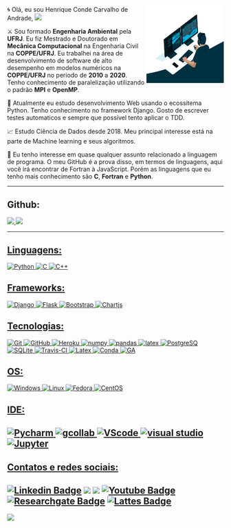## 

<img align="right" alt="GIF" src="https://github.com/HenriqueCCdA/HenriqueCCdA/blob/main/code.gif?raw=true" width="180" height="180" />

🌀 Olá, eu sou Henrique Conde Carvalho de Andrade, <img src="https://media.giphy.com/media/hvRJCLFzcasrR4ia7z/giphy.gif" width="25px"> 

⚔️ Sou formado **Engenharia Ambiental** pela **UFRJ**. Eu fiz Mestrado e Doutorado em **Mecânica Computacional** na Engenharia Civil na **COPPE/UFRJ**. Eu trabalhei na área de desenvolvimento de software de alto desempenho em modelos numéricos na **COPPE/UFRJ** no periodo de **2010** a **2020**. Tenho conhecimento de paralelização utilizando o padrão **MPI** e **OpenMP**.

🐉 Atualmente eu estudo desenvolvimento Web usando o ecossitema Python. Tenho conhecimento no framework Django. Gosto de escrever testes automaticos e sempre que possível tento aplicar o TDD.

📈 Estudo Ciência de Dados desde 2018. Meu principal interesse está na parte de Machine learning e seus algoritmos.

🔱 Eu tenho interesse em quase qualquer assunto relacionado a linguagem de programa. O meu GitHub é a prova disso, em termos de linguagens, aqui você irá encontrar de Fortran à JavaScript. Porém as linguagens que eu tenho mais conhecimento são **C**, **Fortran** e **Python**. 

---
## Github: 
<div>
<a href="https://github.com/HenriqueCCdA">
<img height="170em" src="https://github-readme-stats.vercel.app/api?username=HenriqueCCdA&show_icons=true&theme=tokyonight&include_all_commits=true"/>
  
<img height="170em"  src="https://github-readme-stats.vercel.app/api/top-langs/?username=HenriqueCCdA&layout=compact&langs_count=4&theme=tokyonight"/>
  
</div>

---  
## Linguagens:
  ![Python](https://img.shields.io/badge/Python-FFD43B?style=for-the-badge&logo=python&logoColor=darkgreen)
  ![C](https://img.shields.io/badge/C-00599C?style=for-the-badge&logo=c&logoColor=white)
  ![C++](https://img.shields.io/badge/C%2B%2B-00599C?style=for-the-badge&logo=c%2B%2B&logoColor=white)

 
## Frameworks:
   ![Django](https://img.shields.io/badge/Django-092E20?style=for-the-badge&logo=django&logoColor=green)
   ![Flask](https://img.shields.io/badge/Flask-000000?style=for-the-badge&logo=flask&logoColor=white)
   ![Bootstrap](https://img.shields.io/badge/Bootstrap-563D7C?style=for-the-badge&logo=bootstrap&logoColor=white)
   ![Chartjs](https://img.shields.io/badge/Chart.js-FF6384?style=for-the-badge&logo=chartdotjs&logoColor=white)
 
## Tecnologias:  
  ![Git](https://img.shields.io/badge/Git-F05032?style=for-the-badge&logo=git&logoColor=white)
  ![GitHub](https://img.shields.io/badge/GitHub-100000?style=for-the-badge&logo=github&logoColor=white)
  ![Heroku](https://img.shields.io/badge/Heroku-430098?style=for-the-badge&logo=heroku&logoColor=white)
  ![numpy](https://img.shields.io/badge/Numpy-777BB4?style=for-the-badge&logo=numpy&logoColor=white)
  ![pandas](https://img.shields.io/badge/Pandas-2C2D72?style=for-the-badge&logo=pandas&logoColor=white)
  ![latex](https://img.shields.io/badge/LaTeX-47A141?style=for-the-badge&logo=LaTeX&logoColor=white)
  ![PostgreSQ](https://img.shields.io/badge/PostgreSQL-316192?style=for-the-badge&logo=postgresql&logoColor=white)
  ![SQLite](https://img.shields.io/badge/SQLite-07405E?style=for-the-badge&logo=sqlite&logoColor=white)
  ![Travis-CI](https://img.shields.io/badge/travis_CI-3EAAAF?style=for-the-badge&logo=travisci&logoColor=white)
  ![Latex](https://img.shields.io/badge/LaTeX-47A141?style=for-the-badge&logo=LaTeX&logoColor=white)
  ![Conda](https://img.shields.io/badge/conda-342B029.svg?&style=for-the-badge&logo=anaconda&logoColor=white)
  ![GA](https://img.shields.io/badge/GitHub_Actions-2088FF?style=for-the-badge&logo=github-actions&logoColor=white)
  
## OS:  
  ![Windows](https://img.shields.io/badge/Windows-0078D6?style=for-the-badge&logo=windows&logoColor=white)
  ![Linux](https://img.shields.io/badge/Linux-FCC624?style=for-the-badge&logo=linux&logoColor=black)
  ![Fedora](https://img.shields.io/badge/Fedora-294172?style=for-the-badge&logo=fedora&logoColor=white)
  ![CentOS](https://img.shields.io/badge/Cent%20OS-262577?style=for-the-badge&logo=CentOS&logoColor=white)
  
## IDE:
  ![Pycharm](https://img.shields.io/badge/pycharm-143?style=for-the-badge&logo=pycharm&logoColor=black&color=black&labelColor=green)
  ![gcollab](https://img.shields.io/badge/Colab-F9AB00?style=for-the-badge&logo=googlecolab&color=525252)
  ![VScode](https://img.shields.io/badge/Visual_Studio_Code-0078D4?style=for-the-badge&logo=visual%20studio%20code&logoColor=white)
  ![visual studio](https://img.shields.io/badge/Visual_Studio-5C2D91?style=for-the-badge&logo=visual%20studio&logoColor=white)
  ![Jupyter](https://img.shields.io/badge/Jupyter-F37626.svg?&style=for-the-badge&logo=Jupyter&logoColor=white)
--- 

  
## Contatos e redes sociais: 
[![Linkedin Badge](https://img.shields.io/badge/LinkedIn-0077B5?style=for-the-badge&logo=linkedin&logoColor=white)](https://www.linkedin.com/in/henriqueCCdA)
[![](https://img.shields.io/badge/linktree-39E09B?style=for-the-badge&logo=linktree&logoColor=white)](https://linktr.ee/HenriqueCCdA)
[![](https://img.shields.io/badge/Gmail-D14836?style=for-the-badge&logo=gmail&logoColor=white)](henrique.ccda@gmail.com)
[![Youtube Badge](https://img.shields.io/badge/-Youtube-FF0000?style=flat-square&labelColor=FF0000&logo=youtube&logoColor=white)](https://www.youtube.com/channel/UCfrX4hhw0KfempvQTIq6H2A)
[![Researchgate Badge](https://img.shields.io/badge/-ResearchGate-green)](https://www.researchgate.net/profile/Henrique-De-Andrade)
[![Lattes Badge](https://img.shields.io/badge/-Lattes-yellowgreen)](http://lattes.cnpq.br/5907866250875091)
---
  
![](https://visitor-badge.glitch.me/badge?page_id=HenriqueCCdA.HenriqueCCdA)

